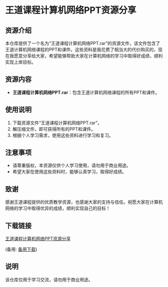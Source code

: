 # 王道课程计算机网络PPT资源分享

## 资源介绍

本仓库提供了一个名为“王道课程计算机网络PPT.rar”的资源文件，该文件包含了王道计算机网络课程的PPT和课件。这些资料是我花费了相当大的代价购买的，现在我愿意分享给大家，希望能够帮助大家在计算机网络的学习中取得好成绩，顺利实现上岸目标。

## 资源内容

- **王道课程计算机网络PPT.rar**：包含王道计算机网络课程的所有PPT和课件。

## 使用说明

1. 下载资源文件“王道课程计算机网络PPT.rar”。
2. 解压缩文件，即可获得所有的PPT和课件。
3. 根据个人学习需求，使用这些资料进行学习和复习。

## 注意事项

- 请尊重版权，本资源仅供个人学习使用，请勿用于商业用途。
- 希望大家在使用这些资料时，能够认真学习，取得好成绩。

## 致谢

感谢王道课程提供的优质教学资源，也感谢大家的支持与信任。祝愿大家在计算机网络的学习中取得优异的成绩，顺利实现自己的目标！

## 下载链接
[王道课程计算机网络PPT资源分享](https://pan.quark.cn/s/6e308e0b9f42) 

(备用: [备用下载](https://pan.baidu.com/s/1Q_KLC06IXOAH0uTwWZ4D8w?pwd=1234))

## 说明

该仓库仅用于学习交流，请勿用于商业用途。
